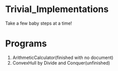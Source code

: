 # Trivial_Implementations
Take a few baby steps at a time!

# Programs

1. ArithmeticCalculator(finished with no document)
2. ConvexHull by Divide and Conquer(unfinished)
